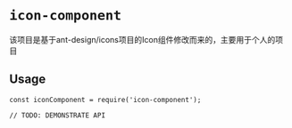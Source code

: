 # `icon-component`

该项目是基于ant-design/icons项目的Icon组件修改而来的，主要用于个人的项目

## Usage

```
const iconComponent = require('icon-component');

// TODO: DEMONSTRATE API
```
